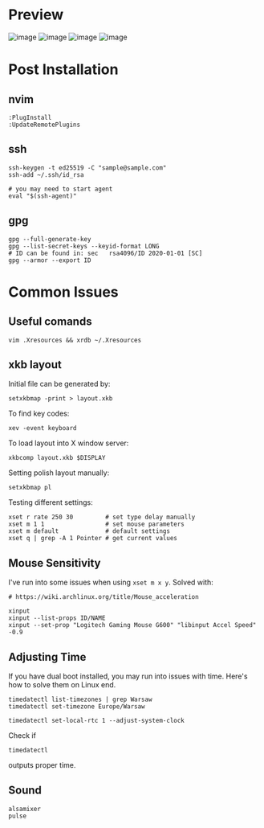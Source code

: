 # Preview

![image](https://github.com/matDobek/dotfiles/assets/4257729/f536bc33-a477-438c-8cac-338bc6e87725)
![image](https://github.com/matDobek/dotfiles/assets/4257729/fb38ee52-d13c-4cde-8b20-f36e19c109a6)
![image](https://github.com/matDobek/dotfiles/assets/4257729/e20c9e1f-c838-46d9-a894-2df0fa5dcc01)
![image](https://github.com/matDobek/dotfiles/assets/4257729/2234b170-68fb-4b86-8a46-3fad461f3829)


# Post Installation

## nvim

```
:PlugInstall
:UpdateRemotePlugins
```
## ssh

```
ssh-keygen -t ed25519 -C "sample@sample.com"
ssh-add ~/.ssh/id_rsa

# you may need to start agent
eval "$(ssh-agent)"
```

## gpg

```
gpg --full-generate-key
gpg --list-secret-keys --keyid-format LONG
# ID can be found in: sec   rsa4096/ID 2020-01-01 [SC]
gpg --armor --export ID
```

# Common Issues

## Useful comands

```
vim .Xresources && xrdb ~/.Xresources
```

## xkb layout

Initial file can be generated by:
```
setxkbmap -print > layout.xkb
```

To find key codes:
```
xev -event keyboard
```

To load layout into X window server:
```
xkbcomp layout.xkb $DISPLAY
```

Setting polish layout manually:
```
setxkbmap pl
```

Testing different settings:

```
xset r rate 250 30         # set type delay manually
xset m 1 1                 # set mouse parameters
xset m default             # default settings
xset q | grep -A 1 Pointer # get current values
```

## Mouse Sensitivity

I've run into some issues when using `xset m x y`.
Solved with:

```
# https://wiki.archlinux.org/title/Mouse_acceleration

xinput
xinput --list-props ID/NAME
xinput --set-prop "Logitech Gaming Mouse G600" "libinput Accel Speed" -0.9
```

## Adjusting Time

If you have dual boot installed, you may run into issues with time. Here's how to solve them on Linux end.

```
timedatectl list-timezones | grep Warsaw
timedatectl set-timezone Europe/Warsaw

timedatectl set-local-rtc 1 --adjust-system-clock
```

Check if

```
timedatectl
```

outputs proper time.

## Sound

```
alsamixer
pulse
```
